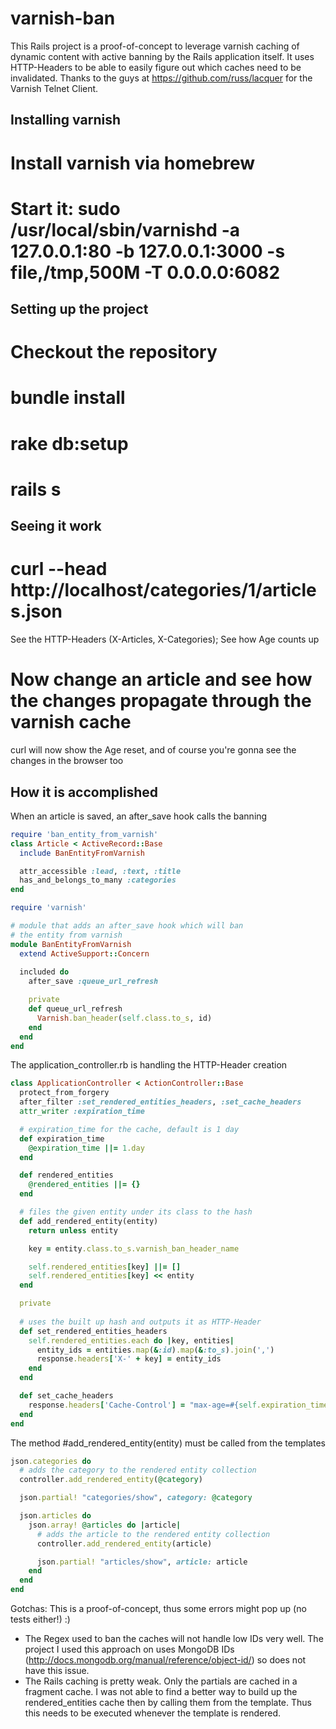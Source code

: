 varnish-ban
===========

This Rails project is a proof-of-concept to leverage varnish caching of dynamic content with active banning by the Rails application itself. It uses HTTP-Headers to be able to easily figure out which caches need to be invalidated. Thanks to the guys at https://github.com/russ/lacquer for the Varnish Telnet Client.

## Installing varnish

# Install varnish via homebrew
# Start it: sudo /usr/local/sbin/varnishd -a 127.0.0.1:80 -b 127.0.0.1:3000 -s file,/tmp,500M -T 0.0.0.0:6082

## Setting up the project

# Checkout the repository
# bundle install
# rake db:setup
# rails s

## Seeing it work

# curl --head http://localhost/categories/1/articles.json
  See the HTTP-Headers (X-Articles, X-Categories); See how Age counts up
# Now change an article and see how the changes propagate through the varnish cache
  curl will now show the Age reset, and of course you're gonna see the changes in the browser too

## How it is accomplished

When an article is saved, an after_save hook calls the banning
``` ruby
require 'ban_entity_from_varnish'
class Article < ActiveRecord::Base
  include BanEntityFromVarnish

  attr_accessible :lead, :text, :title
  has_and_belongs_to_many :categories
end
```

``` ruby
require 'varnish'

# module that adds an after_save hook which will ban 
# the entity from varnish
module BanEntityFromVarnish
  extend ActiveSupport::Concern
  
  included do
    after_save :queue_url_refresh

    private
    def queue_url_refresh
      Varnish.ban_header(self.class.to_s, id)
    end
  end
end
```

The application_controller.rb is handling the HTTP-Header creation
``` ruby
class ApplicationController < ActionController::Base
  protect_from_forgery
  after_filter :set_rendered_entities_headers, :set_cache_headers
  attr_writer :expiration_time

  # expiration_time for the cache, default is 1 day  
  def expiration_time
    @expiration_time ||= 1.day
  end

  def rendered_entities
    @rendered_entities ||= {}
  end

  # files the given entity under its class to the hash
  def add_rendered_entity(entity)
    return unless entity

    key = entity.class.to_s.varnish_ban_header_name

    self.rendered_entities[key] ||= []
    self.rendered_entities[key] << entity
  end

  private
  
  # uses the built up hash and outputs it as HTTP-Header
  def set_rendered_entities_headers
    self.rendered_entities.each do |key, entities|
      entity_ids = entities.map(&:id).map(&:to_s).join(',')
      response.headers['X-' + key] = entity_ids
    end
  end

  def set_cache_headers
    response.headers['Cache-Control'] = "max-age=#{self.expiration_time}, private"
  end
end
```

The method #add_rendered_entity(entity) must be called from the templates
``` ruby
json.categories do
  # adds the category to the rendered entity collection 
  controller.add_rendered_entity(@category)

  json.partial! "categories/show", category: @category

  json.articles do 
    json.array! @articles do |article|
      # adds the article to the rendered entity collection 
      controller.add_rendered_entity(article)

      json.partial! "articles/show", article: article
    end
  end
end
```

Gotchas: This is a proof-of-concept, thus some errors might pop up (no tests either!) :)

* The Regex used to ban the caches will not handle low IDs very well. The project I used this approach on uses MongoDB IDs (http://docs.mongodb.org/manual/reference/object-id/) so does not have this issue.
* The Rails caching is pretty weak. Only the partials are cached in a fragment cache. I was not able to find a better way to build up the rendered_entities cache then by calling them from the template. Thus this needs to be executed whenever the template is rendered.